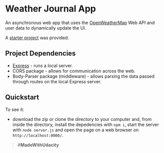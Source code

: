 # Weather Journal App

An asynchronous web app that uses the [OpenWeatherMap](https://openweathermap.org/) Web API and user data to dynamically update the UI.

A [starter project](https://github.com/udacity/fend/tree/refresh-2019/projects/weather-journal-app) was provided.

## Project Dependencies

- [Express](https://expressjs.com/) - runs a local server.
- CORS package - allows for communication across the web.
- Body-Parser package (middleware) - allows parsing the data passed through routes on the local Express server.

## Quickstart

To see it:

- download the zip or clone the directory to your computer and, from inside the directory, install the depedencies with `npm i`, start the server with `node server.js` and open the page on a web browser on `http://localhost:8000/`.

> #**MadeWithUdacity**
